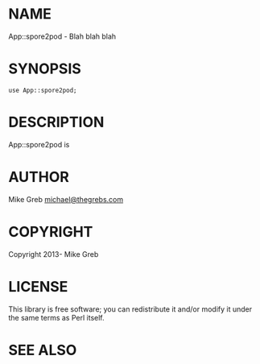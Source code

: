 # NAME

App::spore2pod - Blah blah blah

# SYNOPSIS

    use App::spore2pod;

# DESCRIPTION

App::spore2pod is

# AUTHOR

Mike Greb <michael@thegrebs.com>

# COPYRIGHT

Copyright 2013- Mike Greb

# LICENSE

This library is free software; you can redistribute it and/or modify
it under the same terms as Perl itself.

# SEE ALSO
